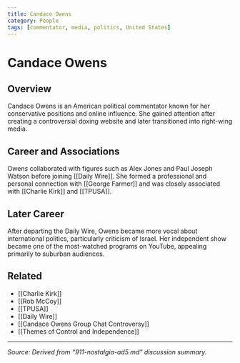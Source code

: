 ```yaml
---
title: Candace Owens
category: People
tags: [commentator, media, politics, United States]
---
```


# Candace Owens

## Overview
Candace Owens is an American political commentator known for her conservative positions and online influence. She gained attention after creating a controversial doxing website and later transitioned into right-wing media.

## Career and Associations
Owens collaborated with figures such as Alex Jones and Paul Joseph Watson before joining [[Daily Wire]]. She formed a professional and personal connection with [[George Farmer]] and was closely associated with [[Charlie Kirk]] and [[TPUSA]].

## Later Career
After departing the Daily Wire, Owens became more vocal about international politics, particularly criticism of Israel. Her independent show became one of the most-watched programs on YouTube, appealing primarily to suburban audiences.

## Related
- [[Charlie Kirk]]
- [[Rob McCoy]]
- [[TPUSA]]
- [[Daily Wire]]
- [[Candace Owens Group Chat Controversy]]
- [[Themes of Control and Independence]]

---
_Source: Derived from “911-nostalgia-ad5.md” discussion summary._
